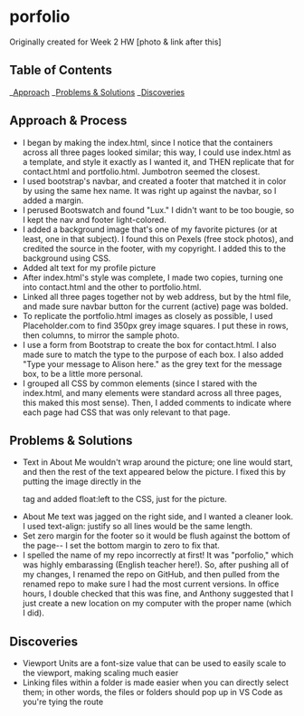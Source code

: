 # porfolio
Originally created for Week 2 HW [photo & link after this]

## Table of Contents

_[Approach](#approach)
_[Problems & Solutions](#changes) 
_[Discoveries](#discoveries)

## Approach & Process
- I began by making the index.html, since I notice that the containers across all three pages looked similar; this way, I could use index.html as a template, and style it exactly as I wanted it, and THEN replicate that for contact.html and portfolio.html. Jumbotron seemed the closest. 
- I used bootstrap's navbar, and created a footer that matched it in color by using the same hex name. It was right up against the navbar, so I added a margin.
- I perused Bootswatch and found "Lux." I didn't want to be too bougie, so I kept the nav and footer light-colored.
- I added a background image that's one of my favorite pictures (or at least, one in that subject). I found this on Pexels (free stock photos), and credited the source in the footer, with my copyright. I added this to the background using CSS.
- Added alt text for my profile picture
- After index.html's style was complete, I made two copies, turning one into contact.html and the other to portfolio.html.
- Linked all three pages together not by web address, but by the html file, and made sure navbar button for the current (active) page was bolded.
- To replicate the portfolio.html images as closely as possible, I used Placeholder.com to find 350px grey image squares. I put these in rows, then columns, to mirror the sample photo.
- I use a form from Bootstrap to create the box for contact.html. I also made sure to match the type to the purpose of each box. I also added "Type your message to Alison here." as the grey text for the message box, to be a little more personal.
- I grouped all CSS by common elements (since I stared with the index.html, and many elements were standard across all three pages, this maked this most sense). Then, I added comments to indicate where each page had CSS that was only relevant to that page.

## Problems & Solutions
- Text in About Me wouldn't wrap around the picture; one line would start, and then the rest of the text appeared below the picture. I fixed this by putting the image directly in the <p> tag and added float:left to the CSS, just for the picture.
- About Me text was jagged on the right side, and I wanted a cleaner look. I used text-align: justify so all lines would be the same length.
- Set zero margin for the footer so it would be flush against the bottom of the page-- I set the bottom margin to zero to fix that.
- I spelled the name of my repo incorrectly at first! It was "porfolio," which was highly embarassing (English teacher here!). So, after pushing all of my changes, I renamed the repo on GitHub, and then pulled from the renamed repo to make sure I had the most current versions. In office hours, I double checked that this was fine, and Anthony suggested that I just create a new location on my computer with the proper name (which I did).

## Discoveries
- Viewport Units are a font-size value that can be used to easily scale to the viewport, making scaling much easier
- Linking files within a folder is made easier when you can directly select them; in other words, the files or folders should pop up in VS Code as you're tying the route
